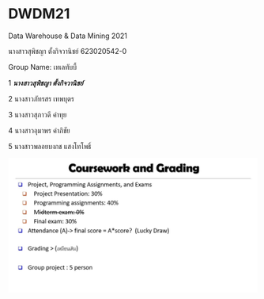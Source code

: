 # DWDM21
Data Warehouse &amp; Data Mining 2021

นางสาวสุพิชญา ตั้งกิจวานิชย์ 623020542-0

  Group Name: เทเลทับบี้
  
  1 **_นางสาวสุพิชญา ตั้งกิจวานิชย์_**
  
  2 นางสาวภัทรสร    เทพบุตร          
  
  3 นางสาวสุภาวดี    คำทุย             
  
  4 นางสาวอุมาพร   คำภิชัย       
  
  5 นางสาวพลอยบงกช   แสงโทโพธิ์       
  
  
  ![Coursework & Grading](DWDM21.jpg)
